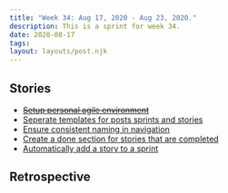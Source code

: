 ```yaml
---
title: "Week 34: Aug 17, 2020 - Aug 23, 2020."
description: This is a sprint for week 34.
date: 2020-08-17
tags:
layout: layouts/post.njk
---
```


## Stories

- ~~[Setup personal agile environment](/backlog/setup-personal-agile-environment)~~
- [Seperate templates for posts sprints and stories](/backlog/seperate-templates-for-posts-sprints-and-stories)
- [Ensure consistent naming in navigation](/backlog/ensure-consistent-naming-in-navigation)
- [Create a done section for stories that are completed](/backlog/create-a-done-section-for-stories-that-are-completed)
- [Automatically add a story to a sprint](/backlog/automatically-add-a-story-to-a-sprint)

## Retrospective
